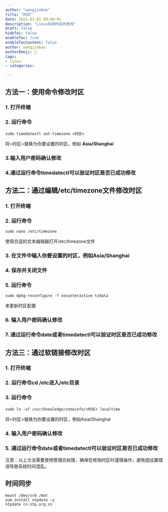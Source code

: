 ```yaml
---
author: "wangjinbao"
title: "时区"
date: 2021-01-01 00:00:01
description: "Linux系统时区的修改"
draft: false
hideToc: false
enableToc: true
enableTocContent: false
author: wangjinbao
authorEmoji: 👻
tags: 
- linux
- categories:

---
```


## 方法一：使用命令修改时区
### 1. 打开终端
### 2. 运行命令
```shell
sudo timedatectl set-timezone <时区>
```
将<时区>替换为你要设置的时区，例如 **Asia/Shanghai**

### 3.输入用户密码确认修改
### 4.通过运行命令timedatectl可以验证时区是否已成功修改

## 方法二：通过编辑/etc/timezone文件修改时区

### 1. 打开终端

### 2. 运行命令
```shell
sudo nano /etc/timezone
```
使用合适的文本编辑器打开/etc/timezone文件
### 3. 在文件中输入你要设置的时区，例如Asia/Shanghai
### 4. 保存并关闭文件

### 5. 运行命令
```shell
sudo dpkg-reconfigure -f noninteractive tzdata
```
来更新时区配置
### 6. 输入用户密码确认修改
### 7. 通过运行命令date或者timedatectl可以验证时区是否已成功修改

## 方法三：通过软链接修改时区

### 1. 打开终端
### 2. 运行命令cd /etc进入/etc目录
### 3. 运行命令
```shell
sudo ln -sf /usr/knowledge/zoneinfo/<时区> localtime
```
将<时区>替换为你要设置的时区，例如Asia/Shanghai
### 4. 输入用户密码确认修改
### 5. 通过运行命令date或者timedatectl可以验证时区是否已成功修改

注意：以上方法需要使用管理员权限，确保在修改时区时谨慎操作，避免因设置错误导致系统时间混乱。

## 时间同步
```shell
mount /dev/sr0 /mnt
yum install ntpdate -y
ntpdate cn.ntp.org.cn
```
